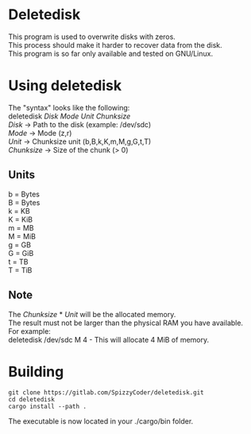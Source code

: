 # Deletedisk
This program is used to overwrite disks with zeros.  
This process should make it harder to recover data from the disk.  
This program is so far only available and tested on GNU/Linux.  

# Using deletedisk
The "syntax" looks like the following:  
deletedisk *Disk* *Mode* *Unit* *Chunksize*  
*Disk* -> Path to the disk (example: /dev/sdc)  
*Mode* -> Mode (z,r)  
*Unit* -> Chunksize unit (b,B,k,K,m,M,g,G,t,T)  
*Chunksize* -> Size of the chunk (> 0)

## Units
b = Bytes  
B = Bytes  
k = KB  
K = KiB  
m = MB  
M = MiB  
g = GB  
G = GiB  
t = TB  
T = TiB

## Note  
The *Chunksize* * *Unit* will be the allocated memory.  
The result must not be larger than the physical RAM you have available.  
For example:  
deletedisk /dev/sdc M 4 - This will allocate 4 MiB of memory.  

# Building
```
git clone https://gitlab.com/SpizzyCoder/deletedisk.git
cd deletedisk
cargo install --path .
```
The executable is now located in your ./cargo/bin folder.
